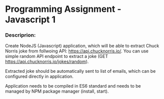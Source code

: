 # Programming Assignment - Javascript 1

### Descriprion:

Create NodeJS (Javascript) application, which will be able to extract Chuck Norris joke from
follwoing API: https://api.chucknorris.io/. You can use simple random API endpoint to extract a
joke (GET https://api.chucknorris.io/jokes/random).


Extracted joke should be automatically sent to list of emails, which can be configured directly in
application.


Application needs to be compiled in ES6 standard and needs to be managed by NPM package
manager (install, start).


